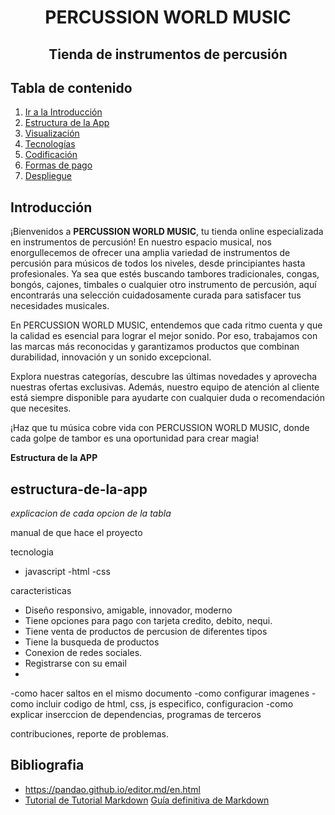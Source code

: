 <h1 align="center">PERCUSSION WORLD MUSIC</h1>
<h2 align="center">Tienda de instrumentos de percusión </h2>

## Tabla de contenido 
1. [Ir a la Introducción](#introducción)
2. [Estructura de la App](#estructura-de-la-app)
3. [Visualización](#visualización)
4. [Tecnologías](#tecnologías)
5. [Codificación](#codificación)
6. [Formas de pago](#formas-de-pago)
7. [Despliegue](#despliegue)

## Introducción

¡Bienvenidos a **PERCUSSION WORLD MUSIC**, tu tienda online especializada en instrumentos de percusión!
En nuestro espacio musical, nos enorgullecemos de ofrecer una amplia variedad de instrumentos de percusión para músicos de todos los niveles, desde principiantes hasta profesionales. Ya sea que estés buscando tambores tradicionales, congas, bongós, cajones, timbales o cualquier otro instrumento de percusión, aquí encontrarás una selección cuidadosamente curada para satisfacer tus necesidades musicales.

En PERCUSSION WORLD MUSIC, entendemos que cada ritmo cuenta y que la calidad es esencial para lograr el mejor sonido. Por eso, trabajamos con las marcas más reconocidas y garantizamos productos que combinan durabilidad, innovación y un sonido excepcional.

Explora nuestras categorías, descubre las últimas novedades y aprovecha nuestras ofertas exclusivas. Además, nuestro equipo de atención al cliente está siempre disponible para ayudarte con cualquier duda o recomendación que necesites.

¡Haz que tu música cobre vida con PERCUSSION WORLD MUSIC, donde cada golpe de tambor es una oportunidad para crear magia!

**Estructura de la APP**
## estructura-de-la-app

*explicacion de cada opcion de la tabla*

manual de que hace el proyecto

tecnologia
- javascript
-html
-css

caracteristicas
- Diseño responsivo, amigable, innovador, moderno
- Tiene opciones para pago con tarjeta credito, debito, nequi.
- Tiene venta de productos de percusion de diferentes tipos 
- Tiene la busqueda de productos
- Conexion de redes sociales.
- Registrarse con su email
- 

-como hacer saltos en el mismo documento
-como configurar imagenes
-como incluir codigo de html, css, js especifico, configuracion
-como explicar inserccion de dependencias, programas de terceros

contribuciones, reporte de problemas.

## **Bibliografia**
* https://pandao.github.io/editor.md/en.html
* [Tutorial de Tutorial Markdown](https://tutorialmarkdown.com)
[Guía definitiva de Markdown](https://neoguias.com/markdown)


